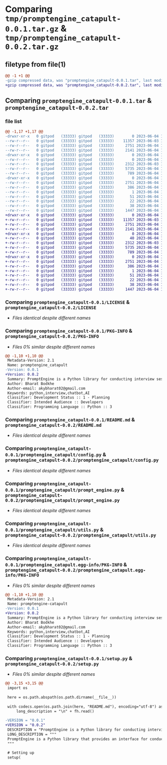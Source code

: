 # Comparing `tmp/promptengine_catapult-0.0.1.tar.gz` & `tmp/promptengine_catapult-0.0.2.tar.gz`

## filetype from file(1)

```diff
@@ -1 +1 @@
-gzip compressed data, was "promptengine_catapult-0.0.1.tar", last modified: Sun Jun  4 17:50:39 2023, max compression
+gzip compressed data, was "promptengine_catapult-0.0.2.tar", last modified: Sun Jun  4 18:17:50 2023, max compression
```

## Comparing `promptengine_catapult-0.0.1.tar` & `promptengine_catapult-0.0.2.tar`

### file list

```diff
@@ -1,17 +1,17 @@
-drwxr-xr-x   0 gitpod   (33333) gitpod   (33333)        0 2023-06-04 17:50:39.942448 promptengine_catapult-0.0.1/
--rw-r--r--   0 gitpod   (33333) gitpod   (33333)    11357 2023-06-03 16:31:18.000000 promptengine_catapult-0.0.1/LICENSE
--rw-r--r--   0 gitpod   (33333) gitpod   (33333)     2751 2023-06-04 17:50:39.942448 promptengine_catapult-0.0.1/PKG-INFO
--rw-r--r--   0 gitpod   (33333) gitpod   (33333)     2141 2023-06-04 13:35:51.000000 promptengine_catapult-0.0.1/README.md
-drwxr-xr-x   0 gitpod   (33333) gitpod   (33333)        0 2023-06-04 17:50:39.942448 promptengine_catapult-0.0.1/promptengine_catapult/
--rw-r--r--   0 gitpod   (33333) gitpod   (33333)        0 2023-06-04 13:44:01.000000 promptengine_catapult-0.0.1/promptengine_catapult/__init__.py
--rw-r--r--   0 gitpod   (33333) gitpod   (33333)     2312 2023-06-03 18:34:00.000000 promptengine_catapult-0.0.1/promptengine_catapult/config.py
--rw-r--r--   0 gitpod   (33333) gitpod   (33333)     5735 2023-06-04 17:27:58.000000 promptengine_catapult-0.0.1/promptengine_catapult/prompt_engine.py
--rw-r--r--   0 gitpod   (33333) gitpod   (33333)      789 2023-06-04 13:28:26.000000 promptengine_catapult-0.0.1/promptengine_catapult/utils.py
-drwxr-xr-x   0 gitpod   (33333) gitpod   (33333)        0 2023-06-04 17:50:39.942448 promptengine_catapult-0.0.1/promptengine_catapult.egg-info/
--rw-r--r--   0 gitpod   (33333) gitpod   (33333)     2751 2023-06-04 17:50:39.000000 promptengine_catapult-0.0.1/promptengine_catapult.egg-info/PKG-INFO
--rw-r--r--   0 gitpod   (33333) gitpod   (33333)      386 2023-06-04 17:50:39.000000 promptengine_catapult-0.0.1/promptengine_catapult.egg-info/SOURCES.txt
--rw-r--r--   0 gitpod   (33333) gitpod   (33333)        1 2023-06-04 17:50:39.000000 promptengine_catapult-0.0.1/promptengine_catapult.egg-info/dependency_links.txt
--rw-r--r--   0 gitpod   (33333) gitpod   (33333)       51 2023-06-04 17:50:39.000000 promptengine_catapult-0.0.1/promptengine_catapult.egg-info/requires.txt
--rw-r--r--   0 gitpod   (33333) gitpod   (33333)       22 2023-06-04 17:50:39.000000 promptengine_catapult-0.0.1/promptengine_catapult.egg-info/top_level.txt
--rw-r--r--   0 gitpod   (33333) gitpod   (33333)       38 2023-06-04 17:50:39.942448 promptengine_catapult-0.0.1/setup.cfg
--rw-r--r--   0 gitpod   (33333) gitpod   (33333)     1447 2023-06-04 17:45:57.000000 promptengine_catapult-0.0.1/setup.py
+drwxr-xr-x   0 gitpod   (33333) gitpod   (33333)        0 2023-06-04 18:17:50.953016 promptengine_catapult-0.0.2/
+-rw-r--r--   0 gitpod   (33333) gitpod   (33333)    11357 2023-06-03 16:31:18.000000 promptengine_catapult-0.0.2/LICENSE
+-rw-r--r--   0 gitpod   (33333) gitpod   (33333)     2751 2023-06-04 18:17:50.953016 promptengine_catapult-0.0.2/PKG-INFO
+-rw-r--r--   0 gitpod   (33333) gitpod   (33333)     2141 2023-06-04 13:35:51.000000 promptengine_catapult-0.0.2/README.md
+drwxr-xr-x   0 gitpod   (33333) gitpod   (33333)        0 2023-06-04 18:17:50.953016 promptengine_catapult-0.0.2/promptengine_catapult/
+-rw-r--r--   0 gitpod   (33333) gitpod   (33333)       40 2023-06-04 18:14:53.000000 promptengine_catapult-0.0.2/promptengine_catapult/__init__.py
+-rw-r--r--   0 gitpod   (33333) gitpod   (33333)     2312 2023-06-03 18:34:00.000000 promptengine_catapult-0.0.2/promptengine_catapult/config.py
+-rw-r--r--   0 gitpod   (33333) gitpod   (33333)     5735 2023-06-04 17:27:58.000000 promptengine_catapult-0.0.2/promptengine_catapult/prompt_engine.py
+-rw-r--r--   0 gitpod   (33333) gitpod   (33333)      789 2023-06-04 13:28:26.000000 promptengine_catapult-0.0.2/promptengine_catapult/utils.py
+drwxr-xr-x   0 gitpod   (33333) gitpod   (33333)        0 2023-06-04 18:17:50.953016 promptengine_catapult-0.0.2/promptengine_catapult.egg-info/
+-rw-r--r--   0 gitpod   (33333) gitpod   (33333)     2751 2023-06-04 18:17:50.000000 promptengine_catapult-0.0.2/promptengine_catapult.egg-info/PKG-INFO
+-rw-r--r--   0 gitpod   (33333) gitpod   (33333)      386 2023-06-04 18:17:50.000000 promptengine_catapult-0.0.2/promptengine_catapult.egg-info/SOURCES.txt
+-rw-r--r--   0 gitpod   (33333) gitpod   (33333)        1 2023-06-04 18:17:50.000000 promptengine_catapult-0.0.2/promptengine_catapult.egg-info/dependency_links.txt
+-rw-r--r--   0 gitpod   (33333) gitpod   (33333)       51 2023-06-04 18:17:50.000000 promptengine_catapult-0.0.2/promptengine_catapult.egg-info/requires.txt
+-rw-r--r--   0 gitpod   (33333) gitpod   (33333)       22 2023-06-04 18:17:50.000000 promptengine_catapult-0.0.2/promptengine_catapult.egg-info/top_level.txt
+-rw-r--r--   0 gitpod   (33333) gitpod   (33333)       38 2023-06-04 18:17:50.953016 promptengine_catapult-0.0.2/setup.cfg
+-rw-r--r--   0 gitpod   (33333) gitpod   (33333)     1447 2023-06-04 18:17:29.000000 promptengine_catapult-0.0.2/setup.py
```

### Comparing `promptengine_catapult-0.0.1/LICENSE` & `promptengine_catapult-0.0.2/LICENSE`

 * *Files identical despite different names*

### Comparing `promptengine_catapult-0.0.1/PKG-INFO` & `promptengine_catapult-0.0.2/PKG-INFO`

 * *Files 0% similar despite different names*

```diff
@@ -1,10 +1,10 @@
 Metadata-Version: 2.1
 Name: promptengine_catapult
-Version: 0.0.1
+Version: 0.0.2
 Summary: PromptEngine is a Python library for conducting interview sessions using OpenAI's ChatGPT model.
 Author: Bharat Bodkhe
 Author-email: akybharat02@gmail.com
 Keywords: python,interview,chatbot,AI
 Classifier: Development Status :: 1 - Planning
 Classifier: Intended Audience :: Developers
 Classifier: Programming Language :: Python :: 3
```

### Comparing `promptengine_catapult-0.0.1/README.md` & `promptengine_catapult-0.0.2/README.md`

 * *Files identical despite different names*

### Comparing `promptengine_catapult-0.0.1/promptengine_catapult/config.py` & `promptengine_catapult-0.0.2/promptengine_catapult/config.py`

 * *Files identical despite different names*

### Comparing `promptengine_catapult-0.0.1/promptengine_catapult/prompt_engine.py` & `promptengine_catapult-0.0.2/promptengine_catapult/prompt_engine.py`

 * *Files identical despite different names*

### Comparing `promptengine_catapult-0.0.1/promptengine_catapult/utils.py` & `promptengine_catapult-0.0.2/promptengine_catapult/utils.py`

 * *Files identical despite different names*

### Comparing `promptengine_catapult-0.0.1/promptengine_catapult.egg-info/PKG-INFO` & `promptengine_catapult-0.0.2/promptengine_catapult.egg-info/PKG-INFO`

 * *Files 0% similar despite different names*

```diff
@@ -1,10 +1,10 @@
 Metadata-Version: 2.1
 Name: promptengine-catapult
-Version: 0.0.1
+Version: 0.0.2
 Summary: PromptEngine is a Python library for conducting interview sessions using OpenAI's ChatGPT model.
 Author: Bharat Bodkhe
 Author-email: akybharat02@gmail.com
 Keywords: python,interview,chatbot,AI
 Classifier: Development Status :: 1 - Planning
 Classifier: Intended Audience :: Developers
 Classifier: Programming Language :: Python :: 3
```

### Comparing `promptengine_catapult-0.0.1/setup.py` & `promptengine_catapult-0.0.2/setup.py`

 * *Files 0% similar despite different names*

```diff
@@ -3,15 +3,15 @@
 import os
 
 here = os.path.abspath(os.path.dirname(__file__))
 
 with codecs.open(os.path.join(here, "README.md"), encoding="utf-8") as fh:
     long_description = "\n" + fh.read()
 
-VERSION = "0.0.1"
+VERSION = "0.0.2"
 DESCRIPTION = "PromptEngine is a Python library for conducting interview sessions using OpenAI's ChatGPT model."
 LONG_DESCRIPTION = """
 PromptEngine is a Python library that provides an interface for conducting interview sessions using OpenAI's ChatGPT model. It allows you to interact with the AI assistant to simulate interview conversations and generate responses based on candidate input.
 """
 
 # Setting up
 setup(
```


